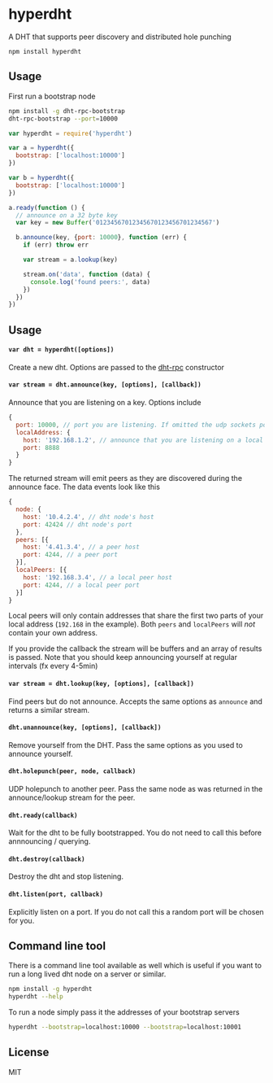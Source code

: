 # hyperdht

A DHT that supports peer discovery and distributed hole punching

```
npm install hyperdht
```

## Usage

First run a bootstrap node

``` sh
npm install -g dht-rpc-bootstrap
dht-rpc-bootstrap --port=10000
```

``` js
var hyperdht = require('hyperdht')

var a = hyperdht({
  bootstrap: ['localhost:10000']
})

var b = hyperdht({
  bootstrap: ['localhost:10000']
})

a.ready(function () {
  // announce on a 32 byte key
  var key = new Buffer('01234567012345670123456701234567')

  b.announce(key, {port: 10000}, function (err) {
    if (err) throw err

    var stream = a.lookup(key)

    stream.on('data', function (data) {
      console.log('found peers:', data)
    })
  })
})
```

## Usage

#### `var dht = hyperdht([options])`

Create a new dht. Options are passed to the [dht-rpc](https://github.com/mafintosh/dht-rpc) constructor

#### `var stream = dht.announce(key, [options], [callback])`

Announce that you are listening on a key. Options include

``` js
{
  port: 10000, // port you are listening. If omitted the udp sockets port is used
  localAddress: {
    host: '192.168.1.2', // announce that you are listening on a local address also
    port: 8888
  }
}
```

The returned stream will emit peers as they are discovered during the announce face.
The data events look like this

``` js
{
  node: {
    host: '10.4.2.4', // dht node's host
    port: 42424 // dht node's port
  },
  peers: [{
    host: '4.41.3.4', // a peer host
    port: 4244, // a peer port
  }],
  localPeers: [{
    host: '192.168.3.4', // a local peer host
    port: 4244, // a local peer port
  }]
}
```

Local peers will only contain addresses that share the first two parts of your local address (`192.168` in the example).
Both `peers` and `localPeers` will *not* contain your own address.

If you provide the callback the stream will be buffers and an array of results is passed.
Note that you should keep announcing yourself at regular intervals (fx every 4-5min)

#### `var stream = dht.lookup(key, [options], [callback])`

Find peers but do not announce. Accepts the same options as `announce` and returns a similar stream.

#### `dht.unannounce(key, [options], [callback])`

Remove yourself from the DHT. Pass the same options as you used to announce yourself.

#### `dht.holepunch(peer, node, callback)`

UDP holepunch to another peer. Pass the same node as was returned in the announce/lookup stream
for the peer.

#### `dht.ready(callback)`

Wait for the dht to be fully bootstrapped. You do not need to call this before annnouncing / querying.

#### `dht.destroy(callback)`

Destroy the dht and stop listening.

#### `dht.listen(port, callback)`

Explicitly listen on a port. If you do not call this a random port will be chosen for you.

## Command line tool

There is a command line tool available as well which is useful if you want to run a long lived dht node on a server or similar.

``` sh
npm install -g hyperdht
hyperdht --help
```

To run a node simply pass it the addresses of your bootstrap servers

``` sh
hyperdht --bootstrap=localhost:10000 --bootstrap=localhost:10001
```

## License

MIT
